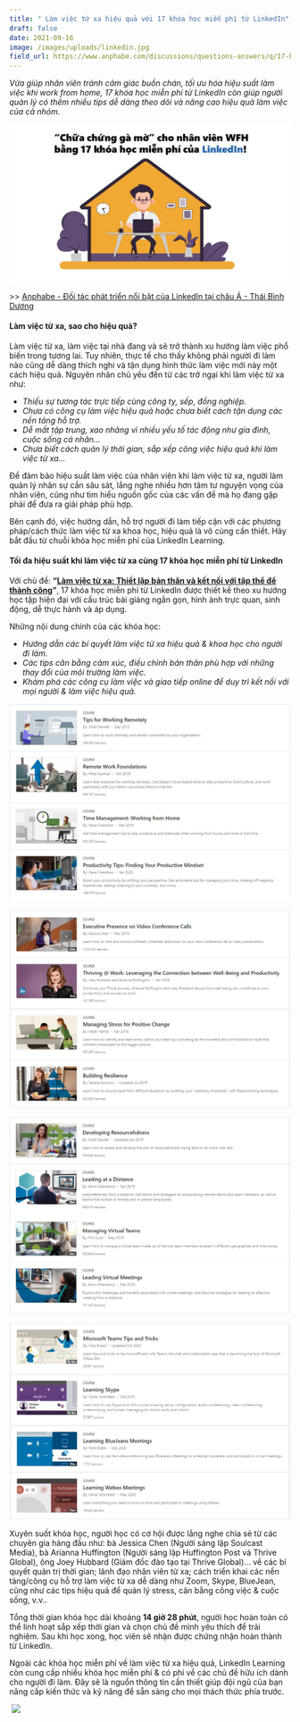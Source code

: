 ```yaml
---
title: " Làm việc từ xa hiệu quả với 17 khóa học miễn phí từ LinkedIn"
draft: false
date: 2021-09-16
image: /images/uploads/linkedin.jpg
field_url: https://www.anphabe.com/discussions/questions-answers/q/17-khoa-hoc-mien-phi-tu-linkedin-giup-ban-het-la-ga-mo-khi-work-home/36380/answer
---
```

*Vừa giúp nhân viên tránh cảm giác buồn chán, tối ưu hóa hiệu suất làm việc khi work from home, 17 khóa học miễn phí từ LinkedIn còn giúp người quản lý có thêm nhiều tips dễ dàng theo dõi và nâng cao hiệu quả làm việc của cả nhóm.* 

![](/images/uploads/presentation1.jpg)

\>> [Anphabe - Đối tác phát triển nổi bật của LinkedIn tại châu Á - Thái Bình Dương](https://business.anphabe.com/post/2021-08-14-anphabe-%C4%91%E1%BB%91i-t%C3%A1c-ph%C3%A1t-tri%E1%BB%83n-n%E1%BB%95i-b%E1%BA%ADt-c%E1%BB%A7a-linkedin-t%E1%BA%A1i-ch%C3%A2u-%C3%A1-th%C3%A1i-b%C3%ACnh-d%C6%B0%C6%A1ng/)

#### **Làm việc từ xa, sao cho hiệu quả?**

Làm việc từ xa, làm việc tại nhà đang và sẽ trở thành xu hướng làm việc phổ biến trong tương lai. Tuy nhiên, thực tế cho thấy không phải người đi làm nào cũng dễ dàng thích nghi và tận dụng hình thức làm việc mới này một cách hiệu quả. Nguyên nhân chủ yếu đến từ các trở ngại khi làm việc từ xa như:

* *Thiếu sự tương tác trực tiếp cùng công ty, sếp, đồng nghiệp.*
* *Chưa có công cụ làm việc hiệu quả hoặc chưa biết cách tận dụng các nền tảng hỗ trợ.*
* *Dễ mất tập trung, xao nhãng vì nhiều yếu tố tác động như gia đình, cuộc sống cá nhân…*
* *Chưa biết cách quản lý thời gian, sắp xếp công việc hiệu quả khi làm việc từ xa...*

Để đảm bảo hiệu suất làm việc của nhân viên khi làm việc từ xa, người làm quản lý nhân sự cần sâu sát, lắng nghe nhiều hơn tâm tư nguyện vọng của nhân viên, cũng như tìm hiểu nguồn gốc của các vấn đề mà họ đang gặp phải để đưa ra giải pháp phù hợp.

Bên cạnh đó, việc hướng dẫn, hỗ trợ người đi làm tiếp cận với các phương pháp/cách thức làm việc từ xa khoa học, hiệu quả là vô cùng cần thiết. Hãy bắt đầu từ chuỗi khóa học miễn phí của LinkedIn Learning.

#### **Tối đa hiệu suất khi làm việc từ xa cùng 17 khóa học miễn phí từ LinkedIn**

Với chủ đề: **“[Làm việc từ xa: Thiết lập bản thân và kết nối với tập thể để thành công](https://www.linkedin.com/learning/paths/remote-working-setting-yourself-and-your-teams-up-for-success)”**, 17 khóa học miễn phí từ LinkedIn được thiết kế theo xu hướng học tập hiện đại với cấu trúc bài giảng ngắn gọn, hình ảnh trực quan, sinh động, dễ thực hành và áp dụng. 

Những nội dung chính của các khóa học:  

* *Hướng dẫn các bí quyết làm việc từ xa hiệu quả & khoa học cho người đi làm.*
* *Các tips cân bằng cảm xúc, điều chỉnh bản thân phù hợp với những thay đổi của môi trường làm việc.*
* *Khám phá các công cụ làm việc và giao tiếp online để duy trì kết nối với mọi người & làm việc hiệu quả.*

![](/images/uploads/a.jpg)

![](/images/uploads/b.jpg)

![](/images/uploads/c.jpg)

![](/images/uploads/d.jpg)

Xuyên suốt khóa học, người học có cơ hội được lắng nghe chia sẻ từ các chuyên gia hàng đầu như: bà Jessica Chen (Người sáng lập Soulcast Media), bà Arianna Huffington (Người sáng lập Huffington Post và Thrive Global), ông Joey Hubbard (Giám đốc đào tạo tại Thrive Global)... về các bí quyết quản trị thời gian; lãnh đạo nhân viên từ xa; cách triển khai các nền tảng/công cụ hỗ trợ làm việc từ xa dễ dàng như Zoom, Skype, BlueJean, cũng như các tips hiệu quả để quản lý stress, cân bằng công việc & cuộc sống, v.v..

Tổng thời gian khóa học dài khoảng **14 giờ 28 phút**, người học hoàn toàn có thể linh hoạt sắp xếp thời gian và chọn chủ đề mình yêu thích để trải nghiệm. Sau khi học xong, học viên sẽ nhận được chứng nhận hoàn thành từ LinkedIn. 

Ngoài các khóa học miễn phí về làm việc từ xa hiệu quả, LinkedIn Learning còn cung cấp nhiều khóa học miễn phí & có phí về các chủ đề hữu ích dành cho người đi làm. Đây sẽ là nguồn thông tin cần thiết giúp đội ngũ của bạn nâng cấp kiến thức và kỹ năng để sẵn sàng cho mọi thách thức phía trước.

 ![](https://lh5.googleusercontent.com/wztXdzqSvZQ4mzh5aiCpUlddP2cPX879lppO0whJHNRDYN0QRKRES-fIY8wVWgwBe2VBQjlxFbHrJyjAb2UpmCjvUZ1ut1Y11YL2uwZ8eEyE_ZOjbNRp2rqv8M2wIwDg-kSZQBQD=s0)